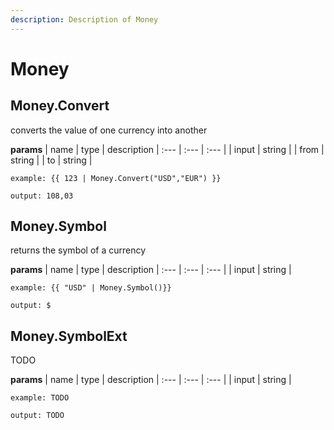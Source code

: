 ```yaml
---
description: Description of Money
---
```


# Money


## Money.Convert
converts the value of one currency into another


**params**
    | name | type  | description
    | :--- | :---  | :---        |
    | input | string  | 
    | from | string  | 
    | to | string  | 


```
example: {{ 123 | Money.Convert("USD","EUR") }}

output: 108,03

```
## Money.Symbol
returns the symbol of a currency


**params**
    | name | type  | description
    | :--- | :---  | :---        |
    | input | string  | 


```
example: {{ "USD" | Money.Symbol()}}

output: $

```
## Money.SymbolExt
TODO


**params**
    | name | type  | description
    | :--- | :---  | :---        |
    | input | string  | 


```
example: TODO

output: TODO

```


